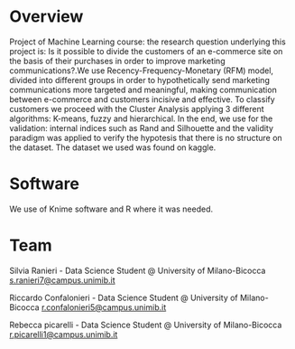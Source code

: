 # Overview
Project of Machine Learning course:
the research question underlying this project is: Is it possible to divide the customers of an e-commerce site on the basis of their purchases in order to improve marketing communications?.We use Recency-Frequency-Monetary (RFM) model, divided into different groups in order to hypothetically send marketing communications more targeted and meaningful, making communication between e-commerce and customers incisive and effective.
To classify customers  we proceed with the Cluster Analysis applying 3 different algorithms: K-means, fuzzy and hierarchical.
In the end, we use for the validation: internal indices such as Rand and Silhouette and the validity paradigm was applied to verify the hypotesis that there is no structure on the dataset. 
The dataset we used was found on kaggle.

# Software
We use of Knime software and  R where it was needed.

# Team 

Silvia Ranieri - Data Science Student @ University of Milano-Bicocca
s.ranieri7@campus.unimib.it

Riccardo Confalonieri - Data Science Student @ University of Milano-Bicocca
r.confalonieri5@campus.unimib.it

Rebecca picarelli - Data Science Student @ University of Milano-Bicocca
r.picarelli1@campus.unimib.it
